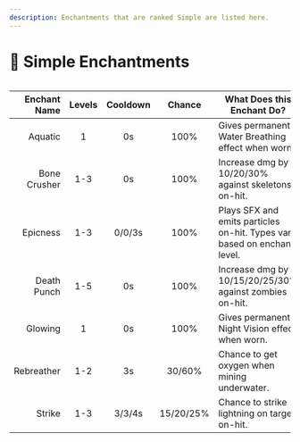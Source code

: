 ```yaml
---
description: Enchantments that are ranked Simple are listed here.
---
```


# 📓 Simple Enchantments

<figure><img src="../../.gitbook/assets/https __files.gitbook.com_v0_b_gitbook-x-prod.appspot.com_o_spaces%2F6yr2oI9PwLQ7DW24nBxU%2Fuploads%2FAIvJjljFxYHmdgoJV7lC%2Fsimple.webp" alt=""><figcaption></figcaption></figure>

<table data-full-width="true"><thead><tr><th width="213" align="right">Enchant Name</th><th width="82" align="center">Levels</th><th width="110" align="center">Cooldown</th><th width="155" align="center">Chance</th><th>What Does this Enchant Do?</th></tr></thead><tbody><tr><td align="right"><img src="../../.gitbook/assets/https __files.gitbook.com_v0_b_gitbook-x-prod.appspot.com_o_spaces%2F6yr2oI9PwLQ7DW24nBxU%2Fuploads%2F0w8yiKtAYD0bx9fF4mP8%2Fhelmet (13).png" alt=""> Aquatic</td><td align="center">1</td><td align="center">0s</td><td align="center">100%</td><td>Gives permanent Water Breathing effect when worn.</td></tr><tr><td align="right"><img src="../../.gitbook/assets/https __files.gitbook.com_v0_b_gitbook-x-prod.appspot.com_o_spaces%2F6yr2oI9PwLQ7DW24nBxU%2Fuploads%2FynbzYuJnJkgU5if8C3yj%2Fsword-1 (2).png" alt=""><img src="../../.gitbook/assets/https __files.gitbook.com_v0_b_gitbook-x-prod.appspot.com_o_spaces%2F6yr2oI9PwLQ7DW24nBxU%2Fuploads%2FJAi1ZZBdB3ioZmBuiFJz%2Faxe (25).png" alt=""> Bone Crusher</td><td align="center">1-3</td><td align="center">0s</td><td align="center">100%</td><td>Increase dmg by 10/20/30% against skeletons on-hit.</td></tr><tr><td align="right"><img src="../../.gitbook/assets/https __files.gitbook.com_v0_b_gitbook-x-prod.appspot.com_o_spaces%2F6yr2oI9PwLQ7DW24nBxU%2Fuploads%2FynbzYuJnJkgU5if8C3yj%2Fsword (30).png" alt=""> Epicness</td><td align="center">1-3</td><td align="center">0/0/3s</td><td align="center">100%</td><td>Plays SFX and emits particles on-hit. Types vary based on enchant level.</td></tr><tr><td align="right"><img src="../../.gitbook/assets/https __files.gitbook.com_v0_b_gitbook-x-prod.appspot.com_o_spaces%2F6yr2oI9PwLQ7DW24nBxU%2Fuploads%2FynbzYuJnJkgU5if8C3yj%2Fsword-1 (1).png" alt=""><img src="../../.gitbook/assets/https __files.gitbook.com_v0_b_gitbook-x-prod.appspot.com_o_spaces%2F6yr2oI9PwLQ7DW24nBxU%2Fuploads%2FJAi1ZZBdB3ioZmBuiFJz%2Faxe (26).png" alt=""> Death Punch</td><td align="center">1-5</td><td align="center">0s</td><td align="center">100%</td><td>Increase dmg by 10/15/20/25/30% against zombies on-hit.</td></tr><tr><td align="right"><img src="../../.gitbook/assets/https __files.gitbook.com_v0_b_gitbook-x-prod.appspot.com_o_spaces%2F6yr2oI9PwLQ7DW24nBxU%2Fuploads%2F0w8yiKtAYD0bx9fF4mP8%2Fhelmet (14).png" alt=""> Glowing</td><td align="center">1</td><td align="center">0s</td><td align="center">100%</td><td>Gives permanent Night Vision effect when worn.</td></tr><tr><td align="right"><img src="../../.gitbook/assets/https __files.gitbook.com_v0_b_gitbook-x-prod.appspot.com_o_spaces%2F6yr2oI9PwLQ7DW24nBxU%2Fuploads%2F4d34ZEuBPLmoXBQeXdN4%2Fpickaxe (7).png" alt=""> Rebreather</td><td align="center">1-2</td><td align="center">3s</td><td align="center">30/60%</td><td>Chance to get oxygen when mining underwater.</td></tr><tr><td align="right"><img src="../../.gitbook/assets/https __files.gitbook.com_v0_b_gitbook-x-prod.appspot.com_o_spaces%2F6yr2oI9PwLQ7DW24nBxU%2Fuploads%2FynbzYuJnJkgU5if8C3yj%2Fsword (29).png" alt=""><img src="../../.gitbook/assets/https __files.gitbook.com_v0_b_gitbook-x-prod.appspot.com_o_spaces%2F6yr2oI9PwLQ7DW24nBxU%2Fuploads%2FYpbgpv76PpIfufQdSVr9%2Fbow (8).png" alt=""><img src="../../.gitbook/assets/https __files.gitbook.com_v0_b_gitbook-x-prod.appspot.com_o_spaces%2F6yr2oI9PwLQ7DW24nBxU%2Fuploads%2FZ8J2ZxFB4BaI31LwWAtj%2Fcrossbow (6).png" alt=""><img src="../../.gitbook/assets/https __files.gitbook.com_v0_b_gitbook-x-prod.appspot.com_o_spaces%2F6yr2oI9PwLQ7DW24nBxU%2Fuploads%2FvQiE2nx0Xpa0OMYch4MY%2Ftrident (10).png" alt=""> Strike</td><td align="center">1-3</td><td align="center">3/3/4s</td><td align="center">15/20/25%</td><td>Chance to strike lightning on target on-hit.</td></tr></tbody></table>

